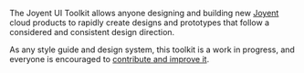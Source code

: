 The Joyent UI Toolkit allows anyone designing and building new [Joyent](https://www.joyent.com/) cloud products to rapidly create designs and prototypes that follow a considered and consistent design direction.

As any style guide and design system, this toolkit is a work in progress, and everyone is encouraged to [contribute and improve it](https://github.com/yldio/joyent-portal/tree/master/packages/ui-toolkit).
